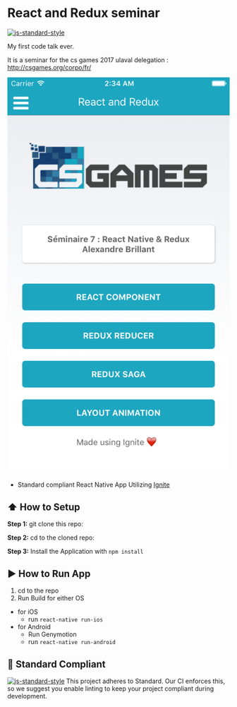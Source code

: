 # React and Redux seminar

[![js-standard-style](https://img.shields.io/badge/code%20style-standard-brightgreen.svg?style=flat)](http://standardjs.com/)

My first code talk ever. 

It is a seminar for the cs games 2017 ulaval delegation :  http://csgames.org/corpo/fr/ 

![App preview](/Preview.png?raw=true)

* Standard compliant React Native App Utilizing [Ignite](https://github.com/infinitered/ignite)

## :arrow_up: How to Setup

**Step 1:** git clone this repo:

**Step 2:** cd to the cloned repo:

**Step 3:** Install the Application with `npm install`

## :arrow_forward: How to Run App

1. cd to the repo
2. Run Build for either OS
  * for iOS
    * run `react-native run-ios`
  * for Android
    * Run Genymotion
    * run `react-native run-android`

## :no_entry_sign: Standard Compliant

[![js-standard-style](https://cdn.rawgit.com/feross/standard/master/badge.svg)](https://github.com/feross/standard)
This project adheres to Standard.  Our CI enforces this, so we suggest you enable linting to keep your project compliant during development.
